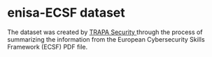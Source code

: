 # enisa-ECSF dataset

The dataset was created by [TRAPA Security ](https://trapa.tw/) through the process of summarizing the information from the European Cybersecurity Skills Framework (ECSF) PDF file.


